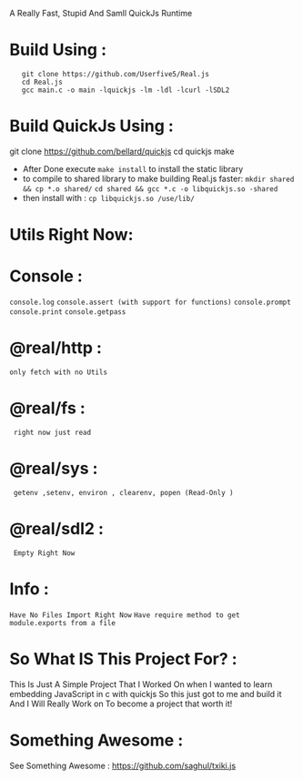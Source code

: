 A Really Fast, Stupid And Samll QuickJs Runtime 
# Build Using :
```
   git clone https://github.com/Userfive5/Real.js 
   cd Real.js 
   gcc main.c -o main -lquickjs -lm -ldl -lcurl -lSDL2
```
# Build QuickJs Using :
   git clone https://github.com/bellard/quickjs
   cd quickjs
   make
   - After Done execute ` make install ` to install the static library
   - to compile to shared library to make building Real.js faster:
     `` mkdir shared && cp *.o shared/ ``
      `` cd shared && gcc *.c -o libquickjs.so -shared ``
   - then install with :
         `` cp libquickjs.so /use/lib/ ``
# Utils Right Now:
 # Console :
  `` console.log ``
   `` console.assert (with support for functions) ``
    `` console.prompt ``
     `` console.print ``
      `` console.getpass ``
 # @real/http :
   `` only fetch with no Utils ``
 # @real/fs :
     right now just read
# @real/sys :
     getenv ,setenv, environ , clearenv, popen (Read-Only )
# @real/sdl2 :
     Empty Right Now
# Info :
   ``Have No Files Import Right Now``
   `` Have require method to get module.exports from a file ``

# So What IS This Project For? :
   This Is Just A Simple Project That I Worked On
   when I wanted to learn embedding JavaScript in c with quickjs
   So this just got to me and build it And I Will Really Work on
   To become a project that worth it!
# Something Awesome :
See Something Awesome : https://github.com/saghul/txiki.js
